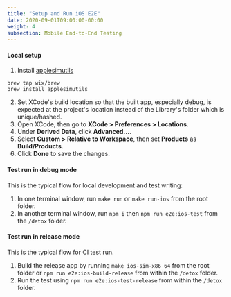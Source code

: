 ```yaml
---
title: "Setup and Run iOS E2E"
date: 2020-09-01T09:00:00-00:00
weight: 4
subsection: Mobile End-to-End Testing
---
```


#### Local setup
1. Install [applesimutils](https://github.com/wix/AppleSimulatorUtils)
```
brew tap wix/brew
brew install applesimutils
```
2. Set XCode's build location so that the built app, especially debug, is expected at the project's location instead of the Library's folder which is unique/hashed.
1. Open XCode, then go to **XCode > Preferences > Locations**.
2. Under **Derived Data**, click **Advanced...**.
3. Select **Custom > Relative to Workspace**, then set **Products** as **Build/Products**.
4. Click **Done** to save the changes.

#### Test run in debug mode
This is the typical flow for local development and test writing:
1. In one terminal window, run `make run` or `make run-ios` from the root folder.
2. In another terminal window, run `npm i` then `npm run e2e:ios-test` from the `/detox` folder.

#### Test run in release mode
This is the typical flow for CI test run.
1. Build the release app by running `make ios-sim-x86_64` from the root folder or `npm run e2e:ios-build-release` from within the `/detox` folder.
2. Run the test using `npm run e2e:ios-test-release` from within the `/detox` folder.

